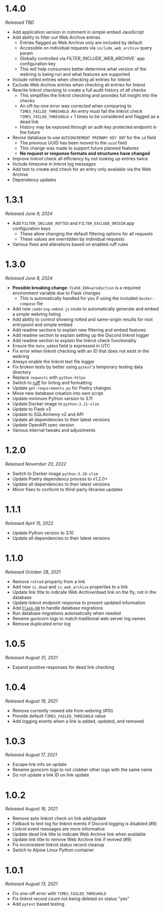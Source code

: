 # 1.4.0

_Released TBD_

- Add application version in comment in simple embed JavaScript
- Add ability to filter out Web Archive entries
  - Entries flagged as Web Archive only are included by default
  - Accessible on individual requests via `include_web_archive` query param
  - Globally controlled via FILTER_INCLUDE_WEB_ARCHIVE` app configuration key
  - This will help consumers better determine what version of the webring is being run
    and what features are supported
- Include rotted entries when checking all entries for linkrot
- Exclude Web Archive entries when checking all entries for linkrot
- Rewrite linkrot checking to create a full audit history of all checks
  - This simplifies the linkrot checking and provides full insight into the checks
  - An off-by-one error was corrected when comparing to `TIMES_FAILED_THRESHOLD`.
    An entry must fail the linkrot check `TIMES_FAILED_THRESHOLD` + 1 times to be
    considered and flagged as a dead link
  - History may be exposed through an auth key protected endpoint in the future
- Revise database to use `AUTOINCREMENT PRIMARY KEY INT` for the `id` field
  - The previous UUID has been moved to the `uuid` field
  - This change was made to support future planned features
  - **No request or response formats and structures have changed**
- Improve linkrot check all efficiency by not looking up entries twice
- Include timezone in linkrot log messages
- Add test to create and check for an entry only available via the Web Archive
- Dependency updates

# 1.3.1

_Released June 9, 2024_

- Add `FILTER_INCLUDE_ROTTED` and `FILTER_EXCLUDE_ORIGIN` app configuration keys
  - These allow changing the default filtering options for all requests
  - These values are overridden by individual requests
- Various fixes and alterations based on enabled ruff rules

# 1.3.0

_Released June 8, 2024_

- **Possible breaking change**: `FLASK_ENV=production` is a required environment variable due to
Flask changes
  - This is automatically handled for you if using the included `docker-compose` file
- Add new `/webring-embed.js` route to automatically generate and embed a simple webring listing
- Add ability to control showing rotted and same-origin results for root entrypoint and simple embed
- Add readme sections to explain new filtering and embed features
- Add readme section to explain setting up the Discord linkrot logger
- Add readme section to explain the linkrot check functionality
- Ensure the `date_added` field is expressed in UTC
- Fix error when linkrot checking with an ID that does not exist in the webring
- Always enable the linkrot text file logger
- Fix broken tests by better using `pytest`'s temporary testing data directory
- Replace `requests` with `python-httpx`
- Switch to [ruff](https://docs.astral.sh/ruff/) for linting and formatting
- Update `get-requirements.py` for Poetry changes
- Move new database creation into own script
- Update minimum Python version to 3.11
- Update Docker image to `python:3.11-slim`
- Update to Flask v3
- Update to SQLAlchemy v2 and API
- Update all dependencies to their latest versions
- Update OpenAPI spec version
- Various internal tweaks and adjustments

# 1.2.0

_Released November 20, 2022_

- Switch to Docker image `python:3.10-slim`
- Update Poetry dependency process to v1.2.0+
- Update all dependencies to their latest versions
- Minor fixes to conform to third-party libraries updates


# 1.1.1

_Released  April 15, 2022_

- Update Python version to 3.10
- Update all dependencies to their latest versions

# 1.1.0

_Released October 28, 2021_

- Remove `rotted` property from a link
- Add new `is_dead` and `is_web_archive` properties to a link
- Update link title to indicate Web Archive/dead link on the fly, not in the database
- Update linkrot endpoint response to present updated information
- Add [`Flask-DB`](https://github.com/nickjj/flask-db) to handle database migrations
- Run database migrations automatically when needed
- Rename gunicorn logs to match traditional web server log names
- Remove duplicated error log

# 1.0.5

_Released August 31, 2021_

- Expand positive responses for dead link checking

# 1.0.4

_Released August 19, 2021_

- Remove currently viewed site from webring (#10)
- Provide default `TIMES_FAILED_THRESHOLD` value
- Add logging events when a link is added, updated, and removed

# 1.0.3

_Released August 17, 2021_

- Escape link info on update
- Rename gunicorn logs to not clobber other logs with the same name
- Do not update a link ID on link update

# 1.0.2

_Released August 16, 2021_

- Remove auto linkrot check on link add/update
- Fallback to text log for linkrot events if Discord logging is disabled (#8)
- Linkrot event messages are more informative
- Update dead link title to indicate Web Archive link when available
- Update link title to remove Web Archive link if revived (#9)
- Fix inconsistent linkrot status record cleanup
- Switch to Alpine Linux Python container

# 1.0.1

_Released August 13, 2021_

- Fix one-off error with `TIMES_FAILED_THRESHOLD`
- Fix linkrot record count not being deleted on status "yes"
- Add `pytest` based testing
